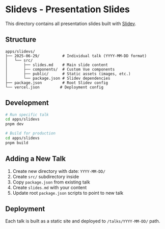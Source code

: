 # Slidevs - Presentation Slides

This directory contains all presentation slides built with [Slidev](https://sli.dev/).

## Structure

```
apps/slidevs/
├── 2025-06-29/          # Individual talk (YYYY-MM-DD format)
│   └── src/
│       ├── slides.md    # Main slide content
│       ├── components/  # Custom Vue components
│       ├── public/      # Static assets (images, etc.)
│       └── package.json # Slidev dependencies
├── package.json         # Root Slidev config
└── vercel.json         # Deployment config
```

## Development

```bash
# Run specific talk
cd apps/slidevs
pnpm dev

# Build for production
cd apps/slidevs
pnpm build
```

## Adding a New Talk

1. Create new directory with date: `YYYY-MM-DD/`
2. Create `src/` subdirectory inside
3. Copy `package.json` from existing talk
4. Create `slides.md` with your content
5. Update root `package.json` scripts to point to new talk

## Deployment

Each talk is built as a static site and deployed to `/talks/YYYY-MM-DD/` path.

